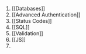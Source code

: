 1. [[Databases]]
2. [[Advanced Authentication]]
3. [[Status Codes]]
4. [[SQL]]
5.  [[Validation]]
6.  [[JS]]
7. 